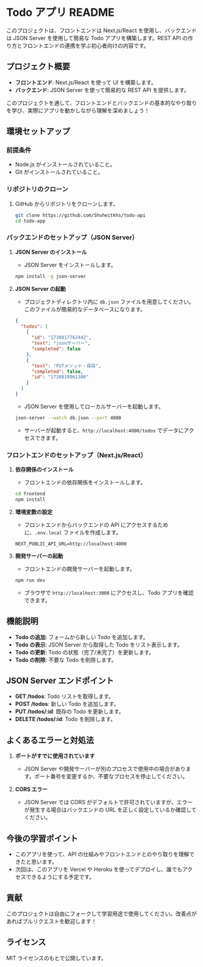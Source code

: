 # Todo アプリ README

このプロジェクトは、フロントエンドは Next.js/React を使用し、バックエンドは JSON Server を使用して簡易な Todo アプリを構築します。REST API の作り方とフロントエンドの連携を学ぶ初心者向けの内容です。

## プロジェクト概要

- **フロントエンド**: Next.js/React を使って UI を構築します。
- **バックエンド**: JSON Server を使って簡易的な REST API を提供します。

このプロジェクトを通して、フロントエンドとバックエンドの基本的なやり取りを学び、実際にアプリを動かしながら理解を深めましょう！

## 環境セットアップ

### 前提条件

- Node.js がインストールされていること。
- Git がインストールされていること。

### リポジトリのクローン

1. GitHub からリポジトリをクローンします。
   ```bash
   git clone https://github.com/Shuheitkhs/todo-api
   cd todo-app
   ```

### バックエンドのセットアップ（JSON Server）

1. **JSON Server のインストール**

   - JSON Server をインストールします。

   ```bash
   npm install -g json-server
   ```

2. **JSON Server の起動**

   - プロジェクトディレクトリ内に `db.json` ファイルを用意してください。このファイルが簡易的なデータベースになります。

   ```db.json
   {
     "todos": [
       {
         "id": "1730817762442",
         "text": "jsonサーバー",
         "completed": false
       },
       {
         "text": "PUTメソッド・保存",
         "completed": false,
         "id": "1730819961300"
       }
     ]
   }
   ```

   - JSON Server を使用してローカルサーバーを起動します。

   ```bash
   json-server --watch db.json --port 4000
   ```

   - サーバーが起動すると、`http://localhost:4000/todos` でデータにアクセスできます。

### フロントエンドのセットアップ（Next.js/React）

1. **依存関係のインストール**

   - フロントエンドの依存関係をインストールします。

   ```bash
   cd frontend
   npm install
   ```

2. **環境変数の設定**

   - フロントエンドからバックエンドの API にアクセスするために、`.env.local` ファイルを作成します。

   ```
   NEXT_PUBLIC_API_URL=http://localhost:4000
   ```

3. **開発サーバーの起動**
   - フロントエンドの開発サーバーを起動します。
   ```bash
   npm run dev
   ```
   - ブラウザで `http://localhost:3000` にアクセスし、Todo アプリを確認できます。

## 機能説明

- **Todo の追加**: フォームから新しい Todo を追加します。
- **Todo の表示**: JSON Server から取得した Todo をリスト表示します。
- **Todo の更新**: Todo の状態（完了/未完了）を更新します。
- **Todo の削除**: 不要な Todo を削除します。

## JSON Server エンドポイント

- **GET /todos**: Todo リストを取得します。
- **POST /todos**: 新しい Todo を追加します。
- **PUT /todos/:id**: 既存の Todo を更新します。
- **DELETE /todos/:id**: Todo を削除します。

## よくあるエラーと対処法

1. **ポートがすでに使用されています**

   - JSON Server や開発サーバーが別のプロセスで使用中の場合があります。ポート番号を変更するか、不要なプロセスを停止してください。

2. **CORS エラー**
   - JSON Server では CORS がデフォルトで許可されていますが、エラーが発生する場合はバックエンドの URL を正しく設定しているか確認してください。

## 今後の学習ポイント

- このアプリを使って、API の仕組みやフロントエンドとのやり取りを理解できたと思います。
- 次回は、このアプリを Vercel や Heroku を使ってデプロイし、誰でもアクセスできるようにする予定です。

## 貢献

このプロジェクトは自由にフォークして学習用途で使用してください。改善点があればプルリクエストを歓迎します！

## ライセンス

MIT ライセンスのもとで公開しています。
